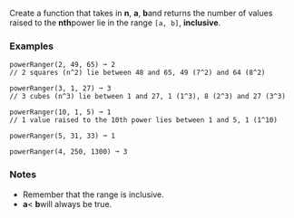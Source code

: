 Create a function that takes in **n**, **a**, **b**and returns the number of values raised to the **nth**power lie in the range `[a, b]`, **inclusive**.


### Examples ###
    powerRanger(2, 49, 65) ➞ 2
    // 2 squares (n^2) lie between 48 and 65, 49 (7^2) and 64 (8^2)

    powerRanger(3, 1, 27) ➞ 3
    // 3 cubes (n^3) lie between 1 and 27, 1 (1^3), 8 (2^3) and 27 (3^3)

    powerRanger(10, 1, 5) ➞ 1
    // 1 value raised to the 10th power lies between 1 and 5, 1 (1^10)

    powerRanger(5, 31, 33) ➞ 1

    powerRanger(4, 250, 1300) ➞ 3


### Notes ###
*   Remember that the range is inclusive.
*   **a**< **b**will always be true.